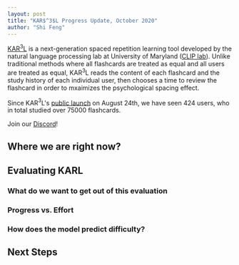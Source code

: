 ```yaml
---
layout: post
title: "KAR$^3$L Progress Update, October 2020"
author: "Shi Feng"
---
```


[KAR$^3$L](http://karl.qanta.org/) is a next-generation spaced repetition learning tool developed by the natural language processing lab at University of Maryland ([CLIP lab](https://wiki.umiacs.umd.edu/clip/index.php/Main_Page)). Unlike traditional methods where all flashcards are treated as equal and all users are treated as equal, KAR$^3$L reads the content of each flashcard and the study history of each individual user, then chooses a time to review the flashcard in order to mxaimizes the psychological spacing effect.

Since KAR$^3$L's [public launch](https://hsquizbowl.org/forums/viewtopic.php?f=123&p=379140&sid=8ae602e914bc1e56736a07030176c718) on August 24th, we have seen 424 users, who in total studied over 75000 flashcards.

Join our [Discord](https://discord.com/invite/PTfEmHd)!

## Where we are right now?

## Evaluating KARL

<head>
  <meta charset="utf-8">
  <script src="https://cdn.jsdelivr.net/npm/vega@5"></script>
	<script src="https://cdn.jsdelivr.net/npm/vega-lite@4"></script>
	<script src="https://cdn.jsdelivr.net/npm/vega-embed@6"></script>
</head>

<div id="vis"></div>
<script>
  const spec = "https://raw.githubusercontent.com/ihsgnef/ihsgnef.github.io/master/images/45_user_level_vs_effort.json";
	vegaEmbed("#vis", spec)
    .then(result => console.log(result))
    .catch(console.warn);
</script>

### What do we want to get out of this evaluation

### Progress vs. Effort

### How does the model predict difficulty?

## Next Steps
